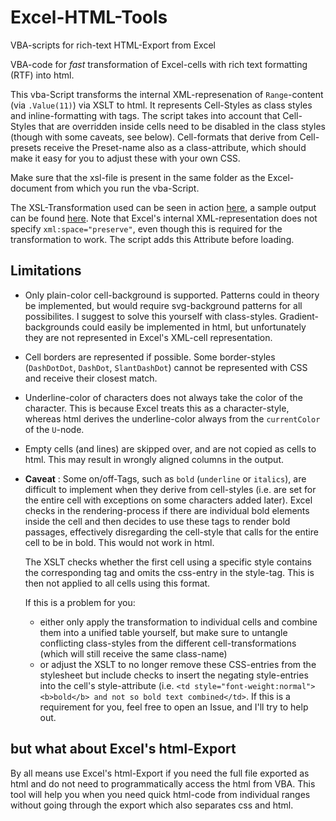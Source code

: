 # Excel-HTML-Tools
VBA-scripts for rich-text HTML-Export from Excel

VBA-code for *fast* transformation of Excel-cells with rich text formatting (RTF) into html.

This vba-Script transforms the internal XML-represenation of `Range`-content (via `.Value(11)`) via XSLT to html. It represents Cell-Styles as class styles and inline-formatting with tags. The script takes into account that Cell-Styles that are overridden inside cells need to be disabled in the class styles (though with some caveats, see below).
Cell-formats that derive from Cell-presets receive the Preset-name also as a class-attribute, which should make it easy for you to adjust these with your own CSS.

Make sure that the xsl-file is present in the same folder as the Excel-document from which you run the vba-Script.

The XSL-Transformation used can be seen in action [here](https://xsltfiddle.liberty-development.net/jyH9rM8/2), a sample output can be found [here](https://jsfiddle.net/mheim/u5L63cg1/). Note that Excel's internal XML-representation does not specify `xml:space="preserve"`, even though this is required for the transformation to work. The script adds this Attribute before loading.

## Limitations
* Only plain-color cell-background is supported. Patterns could in theory be implemented, but would require svg-background patterns for all possibilites. I suggest to solve this yourself with class-styles. Gradient-backgrounds could easily be implemented in html, but unfortunately they are not represented in Excel's XML-cell representation.
* Cell borders are represented if possible. Some border-styles (`DashDotDot`, `DashDot`, `SlantDashDot`) cannot be represented with CSS and receive their closest match.
* Underline-color of characters does not always take the color of the character. This is because Excel treats this as a character-style, whereas html derives the underline-color always from the `currentColor` of the `U`-node.
* Empty cells (and lines) are skipped over, and are not copied as cells to html. This may result in wrongly aligned columns in the output.
* **Caveat** : Some on/off-Tags, such as `bold` (`underline` or `italics`), are difficult to implement when they derive from cell-styles (i.e. are set for the entire cell with exceptions on some characters added later). Excel checks in the rendering-process if there are individual bold elements inside the cell and then decides to use these tags to render bold passages, effectively disregarding the cell-style that calls for the entire cell to be in bold. This would not work in html.
  
  The XSLT checks whether the first cell using a specific style contains the corresponding tag and omits the css-entry in the style-tag. This is then not applied to all cells using this format.
  
  If this is a problem for you:
  * either only apply the transformation to individual cells and combine them into a unified table yourself, but make sure to untangle conflicting class-styles from the different cell-transformations (which will still receive the same class-name)
  * or adjust the XSLT to no longer remove these CSS-entries from the stylesheet but include checks to insert the negating style-entries into the cell's style-attribute (i.e. `<td style="font-weight:normal"><b>bold</b> and not so bold text combined</td>`. If this is a requirement for you, feel free to open an Issue, and I'll try to help out.

## but what about Excel's html-Export
By all means use Excel's html-Export if you need the full file exported as html and do not need to programmatically access the html from VBA. This tool will help you when you need quick html-code from individual ranges without going through the export which also separates css and html.
